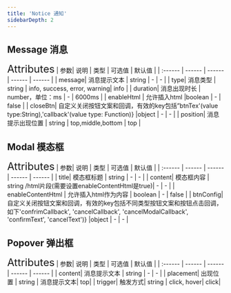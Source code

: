 ```yaml
---
title: 'Notice 通知'
sidebarDepth: 2
---
```


## Message  消息
<ClientOnly>
  <simple-message/>
<font size=5>Attributes</font>
| 参数| 说明 | 类型 | 可选值 | 默认值 |
| :------ | ------ | ------ | ------ | ------ |
| message| 消息提示文本 | string | - | - |
| type| 消息类型 | string | info, success, error, warning| info |
| duration| 消息出现时长 | number，单位：ms | - | 6000ms |
| enableHtml	| 允许插入html |boolean | - | false |
| closeBtn| 自定义关闭按钮文案和回调，有效的key包括”btnTex'(value type:String),'callback'(value type: Function)} |object | - | - |
| position| 消息提示出现位置 | string | top,middle,bottom | top |
</ClientOnly>


## Modal 模态框
<ClientOnly>
<simple-modal/>
<font size=5>Attributes</font>
| 参数| 说明 | 类型 | 可选值 | 默认值 |
| :------ | ------ | ------ | ------ | ------ |
| title| 模态框标题 | string | - | - |
| content| 模态框内容 | string /html片段(需要设置enableContentHtml是true)| - | - |
| enableContentHtml	| 允许插入html作为内容 | boolean | - | false |
| btnConfig| 自定义关闭按钮文案和回调，有效的key包括不同类型按钮文案和按钮点击回调，如下'confrimCallback', 'cancelCallback', 'cancelModalCallback', 'confirmText', 'cancelText')} |object | - | - |


</ClientOnly>


## Popover 弹出框
<ClientOnly>
  <simple-popover/>

<font size=5>Attributes</font>
| 参数| 说明 | 类型 | 可选值 | 默认值 |
| :------ | ------ | ------ | ------ | ------ |
| content| 消息提示文本 | string | - | - |
| placement| 出现位置 | string | 消息提示文本| top|
| trigger| 触发方式| string | click, hover| click|
</ClientOnly>